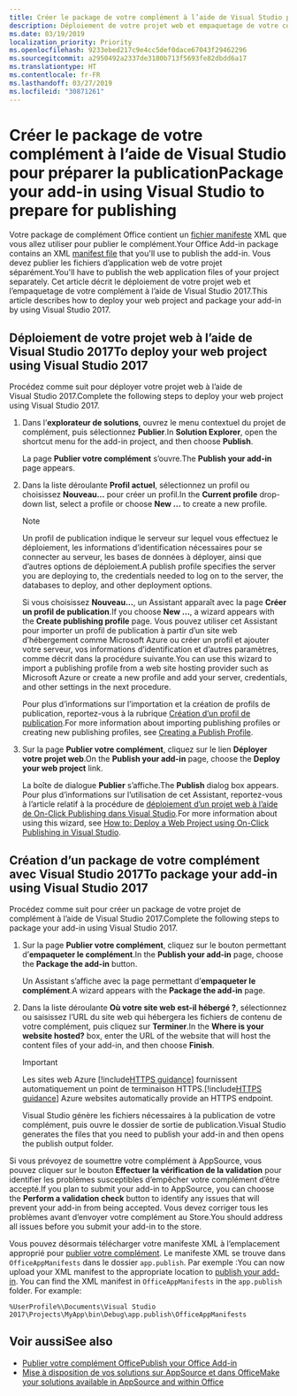 ```yaml
---
title: Créer le package de votre complément à l’aide de Visual Studio pour préparer la publication | Microsoft Docs
description: Déploiement de votre projet web et empaquetage de votre complément à l’aide de Visual Studio 2017.
ms.date: 03/19/2019
localization_priority: Priority
ms.openlocfilehash: 9233ebed217c9e4cc5def0dace67043f29462296
ms.sourcegitcommit: a2950492a2337de3180b713f5693fe82dbdd6a17
ms.translationtype: HT
ms.contentlocale: fr-FR
ms.lasthandoff: 03/27/2019
ms.locfileid: "30871261"
---
```

# <a name="package-your-add-in-using-visual-studio-to-prepare-for-publishing"></a><span data-ttu-id="7bd42-103">Créer le package de votre complément à l’aide de Visual Studio pour préparer la publication</span><span class="sxs-lookup"><span data-stu-id="7bd42-103">Package your add-in using Visual Studio to prepare for publishing</span></span>

<span data-ttu-id="7bd42-104">Votre package de complément Office contient un [fichier manifeste](../develop/add-in-manifests.md) XML que vous allez utiliser pour publier le complément.</span><span class="sxs-lookup"><span data-stu-id="7bd42-104">Your Office Add-in package contains an XML [manifest file](../develop/add-in-manifests.md) that you'll use to publish the add-in.</span></span> <span data-ttu-id="7bd42-105">Vous devez publier les fichiers d’application web de votre projet séparément.</span><span class="sxs-lookup"><span data-stu-id="7bd42-105">You'll have to publish the web application files of your project separately.</span></span> <span data-ttu-id="7bd42-106">Cet article décrit le déploiement de votre projet web et l’empaquetage de votre complément à l’aide de Visual Studio 2017.</span><span class="sxs-lookup"><span data-stu-id="7bd42-106">This article describes how to deploy your web project and package your add-in by using Visual Studio 2017.</span></span>

## <a name="to-deploy-your-web-project-using-visual-studio-2017"></a><span data-ttu-id="7bd42-107">Déploiement de votre projet web à l’aide de Visual Studio 2017</span><span class="sxs-lookup"><span data-stu-id="7bd42-107">To deploy your web project using Visual Studio 2017</span></span>

<span data-ttu-id="7bd42-108">Procédez comme suit pour déployer votre projet web à l’aide de Visual Studio 2017.</span><span class="sxs-lookup"><span data-stu-id="7bd42-108">Complete the following steps to deploy your web project using Visual Studio 2017.</span></span>

1. <span data-ttu-id="7bd42-109">Dans l’**explorateur de solutions**, ouvrez le menu contextuel du projet de complément, puis sélectionnez **Publier**.</span><span class="sxs-lookup"><span data-stu-id="7bd42-109">In  **Solution Explorer**, open the shortcut menu for the add-in project, and then choose  **Publish**.</span></span>

    <span data-ttu-id="7bd42-110">La page **Publier votre complément** s’ouvre.</span><span class="sxs-lookup"><span data-stu-id="7bd42-110">The  **Publish your add-in** page appears.</span></span>

2. <span data-ttu-id="7bd42-111">Dans la liste déroulante **Profil actuel**, sélectionnez un profil ou choisissez **Nouveau…** pour créer un profil.</span><span class="sxs-lookup"><span data-stu-id="7bd42-111">In the  **Current profile** drop-down list, select a profile or choose **New ...** to create a new profile.</span></span>

    > [!NOTE]
    > <span data-ttu-id="7bd42-112">Un profil de publication indique le serveur sur lequel vous effectuez le déploiement, les informations d’identification nécessaires pour se connecter au serveur, les bases de données à déployer, ainsi que d’autres options de déploiement.</span><span class="sxs-lookup"><span data-stu-id="7bd42-112">A publish profile specifies the server you are deploying to, the credentials needed to log on to the server, the databases to deploy, and other deployment options.</span></span>

    <span data-ttu-id="7bd42-113">Si vous choisissez **Nouveau...**, un Assistant apparaît avec la page **Créer un profil de publication**.</span><span class="sxs-lookup"><span data-stu-id="7bd42-113">If you choose  **New ...**, a wizard appears with the **Create publishing profile** page.</span></span> <span data-ttu-id="7bd42-114">Vous pouvez utiliser cet Assistant pour importer un profil de publication à partir d’un site web d’hébergement comme Microsoft Azure ou créer un profil et ajouter votre serveur, vos informations d’identification et d’autres paramètres, comme décrit dans la procédure suivante.</span><span class="sxs-lookup"><span data-stu-id="7bd42-114">You can use this wizard to import a publishing profile from a web site hosting provider such as Microsoft Azure or create a new profile and add your server, credentials, and other settings in the next procedure.</span></span>

    <span data-ttu-id="7bd42-115">Pour plus d’informations sur l’importation et la création de profils de publication, reportez-vous à la rubrique [Création d’un profil de publication](https://msdn.microsoft.com/library/dd465337.aspx#creating_a_profile).</span><span class="sxs-lookup"><span data-stu-id="7bd42-115">For more information about importing publishing profiles or creating new publishing profiles, see [Creating a Publish Profile](https://msdn.microsoft.com/library/dd465337.aspx#creating_a_profile).</span></span>

3. <span data-ttu-id="7bd42-116">Sur la page **Publier votre complément**, cliquez sur le lien **Déployer votre projet web**.</span><span class="sxs-lookup"><span data-stu-id="7bd42-116">On the **Publish your add-in** page, choose the **Deploy your web project** link.</span></span>

    <span data-ttu-id="7bd42-117">La boîte de dialogue **Publier** s’affiche.</span><span class="sxs-lookup"><span data-stu-id="7bd42-117">The  **Publish** dialog box appears.</span></span> <span data-ttu-id="7bd42-118">Pour plus d’informations sur l’utilisation de cet Assistant, reportez-vous à l’article relatif à la procédure de [déploiement d’un projet web à l’aide de On-Click Publishing dans Visual Studio](https://msdn.microsoft.com/library/dd465337.aspx).</span><span class="sxs-lookup"><span data-stu-id="7bd42-118">For more information about using this wizard, see [How to: Deploy a Web Project using On-Click Publishing in Visual Studio](https://msdn.microsoft.com/library/dd465337.aspx).</span></span>

## <a name="to-package-your-add-in-using-visual-studio-2017"></a><span data-ttu-id="7bd42-119">Création d’un package de votre complément avec Visual Studio 2017</span><span class="sxs-lookup"><span data-stu-id="7bd42-119">To package your add-in using Visual Studio 2017</span></span>

<span data-ttu-id="7bd42-120">Procédez comme suit pour créer un package de votre projet de complément à l’aide de Visual Studio 2017.</span><span class="sxs-lookup"><span data-stu-id="7bd42-120">Complete the following steps to package your add-in using Visual Studio 2017.</span></span>

1. <span data-ttu-id="7bd42-121">Sur la page **Publier votre complément**, cliquez sur le bouton permettant d’**empaqueter le complément**.</span><span class="sxs-lookup"><span data-stu-id="7bd42-121">In the **Publish your add-in** page, choose the **Package the add-in** button.</span></span>

    <span data-ttu-id="7bd42-122">Un Assistant s’affiche avec la page permettant d’**empaqueter le complément**.</span><span class="sxs-lookup"><span data-stu-id="7bd42-122">A wizard appears with the **Package the add-in** page.</span></span>

2. <span data-ttu-id="7bd42-123">Dans la liste déroulante **Où votre site web est-il hébergé ?**, sélectionnez ou saisissez l’URL du site web qui hébergera les fichiers de contenu de votre complément, puis cliquez sur **Terminer**.</span><span class="sxs-lookup"><span data-stu-id="7bd42-123">In the **Where is your website hosted?** box, enter the URL of the website that will host the content files of your add-in, and then choose **Finish**.</span></span>

    > [!IMPORTANT]
    > <span data-ttu-id="7bd42-124">Les sites web Azure [!include[HTTPS guidance](../includes/https-guidance.md)] fournissent automatiquement un point de terminaison HTTPS.</span><span class="sxs-lookup"><span data-stu-id="7bd42-124">[!include[HTTPS guidance](../includes/https-guidance.md)] Azure websites automatically provide an HTTPS endpoint.</span></span>

    <span data-ttu-id="7bd42-125">Visual Studio génère les fichiers nécessaires à la publication de votre complément, puis ouvre le dossier de sortie de publication.</span><span class="sxs-lookup"><span data-stu-id="7bd42-125">Visual Studio generates the files that you need to publish your add-in and then opens the publish output folder.</span></span>

<span data-ttu-id="7bd42-126">Si vous prévoyez de soumettre votre complément à AppSource, vous pouvez cliquer sur le bouton **Effectuer la vérification de la validation** pour identifier les problèmes susceptibles d’empêcher votre complément d’être accepté.</span><span class="sxs-lookup"><span data-stu-id="7bd42-126">If you plan to submit your add-in to AppSource, you can choose the **Perform a validation check** button to identify any issues that will prevent your add-in from being accepted.</span></span> <span data-ttu-id="7bd42-127">Vous devez corriger tous les problèmes avant d’envoyer votre complément au Store.</span><span class="sxs-lookup"><span data-stu-id="7bd42-127">You should address all issues before you submit your add-in to the store.</span></span>

<span data-ttu-id="7bd42-p105">Vous pouvez désormais télécharger votre manifeste XML à l’emplacement approprié pour [publier votre complément](../publish/publish.md). Le manifeste XML se trouve dans `OfficeAppManifests` dans le dossier `app.publish`. Par exemple :</span><span class="sxs-lookup"><span data-stu-id="7bd42-p105">You can now upload your XML manifest to the appropriate location to [publish your add-in](../publish/publish.md). You can find the XML manifest in `OfficeAppManifests` in the `app.publish` folder. For example:</span></span>

 `%UserProfile%\Documents\Visual Studio 2017\Projects\MyApp\bin\Debug\app.publish\OfficeAppManifests`

## <a name="see-also"></a><span data-ttu-id="7bd42-131">Voir aussi</span><span class="sxs-lookup"><span data-stu-id="7bd42-131">See also</span></span>

- [<span data-ttu-id="7bd42-132">Publier votre complément Office</span><span class="sxs-lookup"><span data-stu-id="7bd42-132">Publish your Office Add-in</span></span>](../publish/publish.md)
- [<span data-ttu-id="7bd42-133">Mise à disposition de vos solutions sur AppSource et dans Office</span><span class="sxs-lookup"><span data-stu-id="7bd42-133">Make your solutions available in AppSource and within Office</span></span>](/office/dev/store/submit-to-the-office-store)
